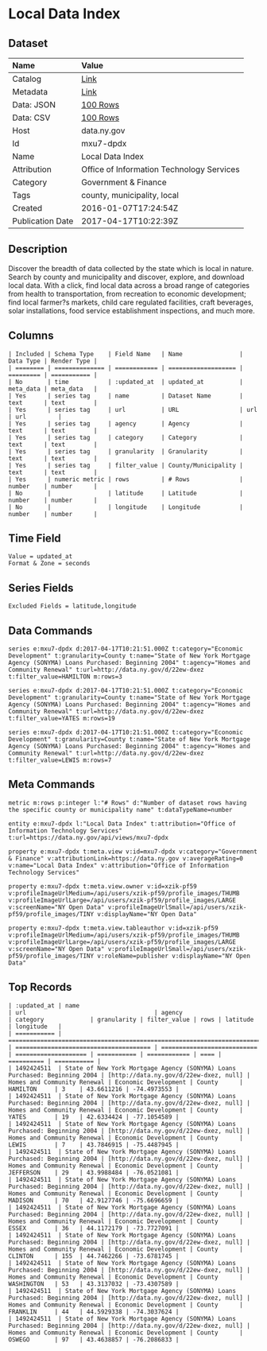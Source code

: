 # Local Data Index

## Dataset

| Name | Value |
| :--- | :---- |
| Catalog | [Link](https://catalog.data.gov/dataset/local-data-index) |
| Metadata | [Link](https://data.ny.gov/api/views/mxu7-dpdx) |
| Data: JSON | [100 Rows](https://data.ny.gov/api/views/mxu7-dpdx/rows.json?max_rows=100) |
| Data: CSV | [100 Rows](https://data.ny.gov/api/views/mxu7-dpdx/rows.csv?max_rows=100) |
| Host | data.ny.gov |
| Id | mxu7-dpdx |
| Name | Local Data Index |
| Attribution | Office of Information Technology Services |
| Category | Government & Finance |
| Tags | county, municipality, local |
| Created | 2016-01-07T17:24:54Z |
| Publication Date | 2017-04-17T10:22:39Z |

## Description

Discover the breadth of data collected by the state which is local in nature. Search by county and municipality and discover, explore, and download local data.  With a click, find local data across a broad range of categories from health to transportation, from recreation to economic development; find local farmer?s markets, child care regulated facilities, craft beverages, solar installations, food service establishment inspections, and much more.

## Columns

```ls
| Included | Schema Type    | Field Name   | Name                | Data Type | Render Type |
| ======== | ============== | ============ | =================== | ========= | =========== |
| No       | time           | :updated_at  | updated_at          | meta_data | meta_data   |
| Yes      | series tag     | name         | Dataset Name        | text      | text        |
| Yes      | series tag     | url          | URL                 | url       | url         |
| Yes      | series tag     | agency       | Agency              | text      | text        |
| Yes      | series tag     | category     | Category            | text      | text        |
| Yes      | series tag     | granularity  | Granularity         | text      | text        |
| Yes      | series tag     | filter_value | County/Municipality | text      | text        |
| Yes      | numeric metric | rows         | # Rows              | number    | number      |
| No       |                | latitude     | Latitude            | number    | number      |
| No       |                | longitude    | Longitude           | number    | number      |
```

## Time Field

```ls
Value = updated_at
Format & Zone = seconds
```

## Series Fields

```ls
Excluded Fields = latitude,longitude
```

## Data Commands

```ls
series e:mxu7-dpdx d:2017-04-17T10:21:51.000Z t:category="Economic Development" t:granularity=County t:name="State of New York Mortgage Agency (SONYMA) Loans Purchased: Beginning 2004" t:agency="Homes and Community Renewal" t:url=http://data.ny.gov/d/22ew-dxez t:filter_value=HAMILTON m:rows=3

series e:mxu7-dpdx d:2017-04-17T10:21:51.000Z t:category="Economic Development" t:granularity=County t:name="State of New York Mortgage Agency (SONYMA) Loans Purchased: Beginning 2004" t:agency="Homes and Community Renewal" t:url=http://data.ny.gov/d/22ew-dxez t:filter_value=YATES m:rows=19

series e:mxu7-dpdx d:2017-04-17T10:21:51.000Z t:category="Economic Development" t:granularity=County t:name="State of New York Mortgage Agency (SONYMA) Loans Purchased: Beginning 2004" t:agency="Homes and Community Renewal" t:url=http://data.ny.gov/d/22ew-dxez t:filter_value=LEWIS m:rows=7
```

## Meta Commands

```ls
metric m:rows p:integer l:"# Rows" d:"Number of dataset rows having the specific county or municipality name" t:dataTypeName=number

entity e:mxu7-dpdx l:"Local Data Index" t:attribution="Office of Information Technology Services" t:url=https://data.ny.gov/api/views/mxu7-dpdx

property e:mxu7-dpdx t:meta.view v:id=mxu7-dpdx v:category="Government & Finance" v:attributionLink=https://data.ny.gov v:averageRating=0 v:name="Local Data Index" v:attribution="Office of Information Technology Services"

property e:mxu7-dpdx t:meta.view.owner v:id=xzik-pf59 v:profileImageUrlMedium=/api/users/xzik-pf59/profile_images/THUMB v:profileImageUrlLarge=/api/users/xzik-pf59/profile_images/LARGE v:screenName="NY Open Data" v:profileImageUrlSmall=/api/users/xzik-pf59/profile_images/TINY v:displayName="NY Open Data"

property e:mxu7-dpdx t:meta.view.tableauthor v:id=xzik-pf59 v:profileImageUrlMedium=/api/users/xzik-pf59/profile_images/THUMB v:profileImageUrlLarge=/api/users/xzik-pf59/profile_images/LARGE v:screenName="NY Open Data" v:profileImageUrlSmall=/api/users/xzik-pf59/profile_images/TINY v:roleName=publisher v:displayName="NY Open Data"
```

## Top Records

```ls
| :updated_at | name                                                                       | url                                    | agency                      | category             | granularity | filter_value | rows | latitude   | longitude   | 
| =========== | ========================================================================== | ====================================== | =========================== | ==================== | =========== | ============ | ==== | ========== | =========== | 
| 1492424511  | State of New York Mortgage Agency (SONYMA) Loans Purchased: Beginning 2004 | [http://data.ny.gov/d/22ew-dxez, null] | Homes and Community Renewal | Economic Development | County      | HAMILTON     | 3    | 43.6611216 | -74.4973553 | 
| 1492424511  | State of New York Mortgage Agency (SONYMA) Loans Purchased: Beginning 2004 | [http://data.ny.gov/d/22ew-dxez, null] | Homes and Community Renewal | Economic Development | County      | YATES        | 19   | 42.6334424 | -77.1054589 | 
| 1492424511  | State of New York Mortgage Agency (SONYMA) Loans Purchased: Beginning 2004 | [http://data.ny.gov/d/22ew-dxez, null] | Homes and Community Renewal | Economic Development | County      | LEWIS        | 7    | 43.7846915 | -75.4487945 | 
| 1492424511  | State of New York Mortgage Agency (SONYMA) Loans Purchased: Beginning 2004 | [http://data.ny.gov/d/22ew-dxez, null] | Homes and Community Renewal | Economic Development | County      | JEFFERSON    | 29   | 43.9988484 | -76.0521081 | 
| 1492424511  | State of New York Mortgage Agency (SONYMA) Loans Purchased: Beginning 2004 | [http://data.ny.gov/d/22ew-dxez, null] | Homes and Community Renewal | Economic Development | County      | MADISON      | 70   | 42.9127746 | -75.6696659 | 
| 1492424511  | State of New York Mortgage Agency (SONYMA) Loans Purchased: Beginning 2004 | [http://data.ny.gov/d/22ew-dxez, null] | Homes and Community Renewal | Economic Development | County      | ESSEX        | 36   | 44.1172179 | -73.7727091 | 
| 1492424511  | State of New York Mortgage Agency (SONYMA) Loans Purchased: Beginning 2004 | [http://data.ny.gov/d/22ew-dxez, null] | Homes and Community Renewal | Economic Development | County      | CLINTON      | 155  | 44.7462266 | -73.6781745 | 
| 1492424511  | State of New York Mortgage Agency (SONYMA) Loans Purchased: Beginning 2004 | [http://data.ny.gov/d/22ew-dxez, null] | Homes and Community Renewal | Economic Development | County      | WASHINGTON   | 53   | 43.3137032 | -73.4307589 | 
| 1492424511  | State of New York Mortgage Agency (SONYMA) Loans Purchased: Beginning 2004 | [http://data.ny.gov/d/22ew-dxez, null] | Homes and Community Renewal | Economic Development | County      | FRANKLIN     | 44   | 44.5929338 | -74.3037624 | 
| 1492424511  | State of New York Mortgage Agency (SONYMA) Loans Purchased: Beginning 2004 | [http://data.ny.gov/d/22ew-dxez, null] | Homes and Community Renewal | Economic Development | County      | OSWEGO       | 97   | 43.4638857 | -76.2086833 | 
```